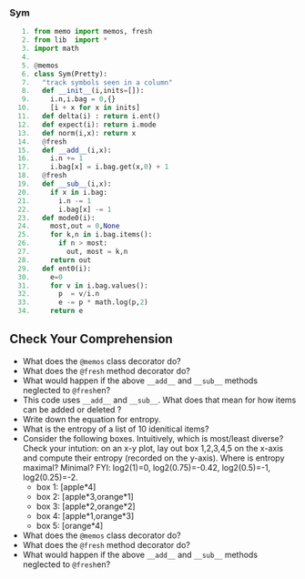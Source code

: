 

### Sym

````python
   1. from memo import memos, fresh
   2. from lib  import *
   3. import math
   4. 
   5. @memos
   6. class Sym(Pretty):
   7.   "track symbols seen in a column"
   8.   def __init__(i,inits=[]):
   9.     i.n,i.bag = 0,{}
  10.     [i + x for x in inits]
  11.   def delta(i) : return i.ent()
  12.   def expect(i): return i.mode
  13.   def norm(i,x): return x
  14.   @fresh
  15.   def __add__(i,x):
  16.     i.n += 1
  17.     i.bag[x] = i.bag.get(x,0) + 1
  18.   @fresh
  19.   def __sub__(i,x):
  20.     if x in i.bag:
  21.       i.n -= 1
  22.       i.bag[x] -= 1
  23.   def mode0(i):
  24.     most,out = 0,None
  25.     for k,n in i.bag.items():
  26.       if n > most:
  27.         out, most = k,n
  28.     return out
  29.   def ent0(i):
  30.     e=0
  31.     for v in i.bag.values():
  32.       p  = v/i.n
  33.       e -= p * math.log(p,2)
  34.     return e
````

## Check Your Comprehension 

- What does the `@memos` class decorator do?
- What does the `@fresh` method decorator do?
- What would happen if the above `__add__` and `__sub__` methods 
  neglected to `@fresh`en?
- This code uses `__add__` and `__sub__`. What does
  that mean for how items can be added or deleted ?
- Write down the equation for entropy.
- What is the entropy of a list of 10 idenitical items?
- Consider the following  boxes. Intuitively, which is most/least diverse? Check your intution: on an x-y
  plot, lay out box 1,2,3,4,5 on the x-axis and compute their entropy (recorded on the y-axis). Where is
  entropy maximal? Minimal? FYI: log2(1)=0, log2(0.75)=-0.42, log2(0.5)=-1, log2(0.25)=-2.
  - box 1: [apple\*4] 
  - box 2: [apple\*3,orange\*1] 
  - box 3: [apple\*2,orange\*2] 
  - box 4: [apple\*1,orange\*3] 
  - box 5: [orange\*4]
- What does the `@memos` class decorator do?
- What does the `@fresh` method decorator do?
- What would happen if the above `__add__` and `__sub__` methods 
  neglected to `@fresh`en?

````python
````
